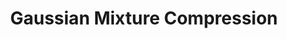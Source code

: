 ---
layout: page
title: Gaussian Mixture Compression
# description: Click on the Title for Complete Description
img: assets/img/tar.jpg
redirect: assets/pdf/gaussian_mixture_compression.pdf
importance: 1
category: BSc/MSc Theses
related_publications: true
---